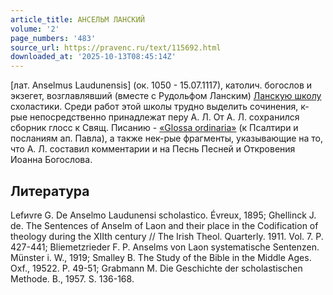 ```yaml
---
article_title: АНСЕЛЬМ ЛАНСКИЙ
volume: '2'
page_numbers: '483'
source_url: https://pravenc.ru/text/115692.html
downloaded_at: '2025-10-13T08:45:14Z'
---
```


[лат. Anselmus Laudunensis] (ок. 1050 - 15.07.1117), католич. богослов и экзегет, возглавлявший (вместе с Рудольфом Ланским) [Ланскую школу](<https://pravenc.ru/text/Ланскую школу.html>) схоластики. Среди работ этой школы трудно выделить сочинения, к-рые непосредственно принадлежат перу А. Л. От А. Л. сохранился сборник глосс к Свящ. Писанию - [«Glossa ordinaria»](<https://pravenc.ru/text/ Glossa ordinaria .html>) (к Псалтири и посланиям ап. Павла), а также нек-рые фрагменты, указывающие на то, что А. Л. составил комментарии и на Песнь Песней и Откровения Иоанна Богослова.

## Литература

Lefиvre G. De Anselmo Laudunensi scholastico. Évreux, 1895; Ghellinck J. de. The Sentences of Anselm of Laon and their place in the Codification of theology during the XIIth century // The Irish Theol. Quarterly. 1911. Vol. 7. P. 427-441; Bliemetzrieder F. P. Anselms von Laon systematische Sentenzen. Münster i. W., 1919; Smalley B. The Study of the Bible in the Middle Ages. Oxf., 19522. P. 49-51; Grabmann M. Die Geschichte der scholastischen Methode. B., 1957. S. 136-168.
